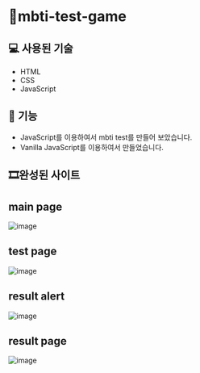 # 🎨mbti-test-game

## 💻 사용된 기술
* HTML
* CSS
* JavaScript

## 🎈 기능
* JavaScript를 이용하여서 mbti test를 만들어 보았습니다.
* Vanilla JavaScript를 이용하여서 만들었습니다.

## 🎞완성된 사이트

## main page
![image](https://user-images.githubusercontent.com/85764782/172768159-5cf942de-a45c-4edb-9dab-13617036e0c7.png)

## test page
![image](https://user-images.githubusercontent.com/85764782/172768176-a4711421-7080-4be1-b64b-0b9364278a6d.png)

## result alert
![image](https://user-images.githubusercontent.com/85764782/172768192-3109824a-3da6-4761-9a49-2f80fb502a61.png)

## result page
![image](https://user-images.githubusercontent.com/85764782/172768209-bce4259d-c628-4236-81e1-73511e30b38c.png)
